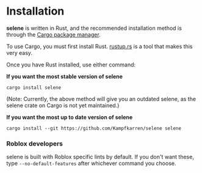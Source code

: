 # Installation
**selene** is written in Rust, and the recommended installation method is through the [Cargo package manager](https://doc.rust-lang.org/cargo/).

To use Cargo, you must first install Rust. [rustup.rs](https://rustup.rs/) is a tool that makes this very easy.

Once you have Rust installed, use either command:

**If you want the most stable version of selene**
```
cargo install selene
```

(Note: Currently, the above method will give you an outdated selene, as the selene crate on Cargo is not yet maintained.)

**If you want the most up to date version of selene**
```
cargo install --git https://github.com/Kampfkarren/selene selene
```

### Roblox developers
selene is built with Roblox specific lints by default. If you don't want these, type `--no-default-features` after whichever command you choose.
